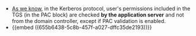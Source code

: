 - [As we know](((655b6438-6055-4038-b37b-457c7b623610))), in the Kerberos protocol, user's permissions included in the TGS (in the PAC block) are checked **by the application server** and not from the domain controller, except if PAC validation is enabled.
- {{embed ((655b6438-5c8b-457f-a027-dffc35de2193))}}